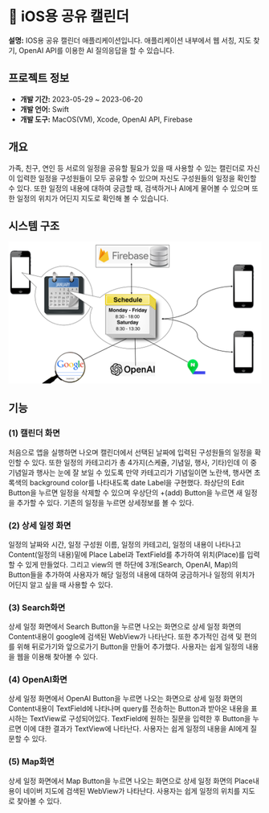 # 📅 iOS용 공유 캘린더

**설명:** IOS용 공유 캘린더 애플리케이션입니다. 애플리케이션 내부에서 웹 서칭, 지도 찾기, OpenAI API를 이용한 AI 질의응답을 할 수 있습니다.

## 프로젝트 정보

- **개발 기간:** 2023-05-29 ~ 2023-06-20
- **개발 언어:** Swift
- **개발 도구:** MacOS(VM), Xcode, OpenAI API, Firebase

## 개요

가족, 친구, 연인 등 서로의 일정을 공유할 필요가 있을 때 사용할 수 있는 캘린더로 자신이 입력한 일정을 구성원들이 모두 공유할 수 있으며 자신도 구성원들의 일정을 확인할 수 있다. 또한 일정의 내용에 대하여 궁금할 때, 검색하거나 AI에게 물어볼 수 있으며 또한 일정의 위치가 어딘지 지도로 확인해 볼 수 있습니다.

## 시스템 구조

![Greenhouse System](images/outline.png)

## 기능

### (1) 캘린더 화면
처음으로 앱을 실행하면 나오며 캘린더에서 선택된 날짜에 입력된 구성원들의 일정을 확인할 수 있다. 또한 일정의 카테고리가 총 4가지(스케쥴, 기념일, 행사, 기타)인데 이 중 기념일과 행사는 눈에 잘 보일 수 있도록 만약 카테고리가 기념일이면 노란색, 행사면 초록색의 background color를 나타내도록 date Label을 구현했다. 좌상단의 Edit Button을 누르면 일정을 삭제할 수 있으며 우상단의 +(add) Button을 누르면 새 일정을 추가할 수 있다. 기존의 일정을 누르면 상세정보를 볼 수 있다.

### (2) 상세 일정 화면
 일정의 날짜와 시간, 일정 구성원 이름, 일정의 카테고리, 일정의 내용이 나타나고 Content(일정의 내용)밑에 Place Label과 TextField를 추가하여 위치(Place)를 입력할 수 있게 만들었다. 그리고 view의 맨 하단에 3개(Search, OpenAI, Map)의 Button들을 추가하여 사용자가 해당 일정의 내용에 대하여 궁금하거나 일정의 위치가 어딘지 알고 싶을 때 사용할 수 있다. 

### (3) Search화면
 상세 일정 화면에서 Search Button을 누르면 나오는 화면으로 상세 일정 화면의 Content내용이 google에 검색된 WebView가 나타난다. 또한 추가적인 검색 및 편의를 위해 뒤로가기와 앞으로가기 Button을 만들어 추가했다. 사용자는 쉽게 일정의 내용을 웹을 이용해 찾아볼 수 있다.

### (4) OpenAI화면
 상세 일정 화면에서 OpenAI Button을 누르면 나오는 화면으로 상세 일정 화면의 Content내용이 TextField에 나타나며 query를 전송하는 Button과 받아온 내용을 표시하는 TextView로 구성되어있다. TextField에 원하는 질문을 입력한 후 Button을 누르면 이에 대한 결과가 TextView에 나타난다. 사용자는 쉽게 일정의 내용을 AI에게 질문할 수 있다.

### (5) Map화면
  상세 일정 화면에서 Map Button을 누르면 나오는 화면으로 상세 일정 화면의 Place내용이 네이버 지도에 검색된 WebView가 나타난다. 사용자는 쉽게 일정의 위치를 지도로 찾아볼 수 있다.
